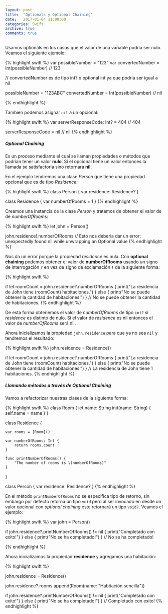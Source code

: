 ```yaml
---
layout: post
title:  "Optionals y Optional Chaining"
date:   2017-01-04 11:00:00
categories: Swift
archive: true
comments: true
---
```


Usamos optionals en los casos que el valor de una variable podría ser nulo. Veamos el siguiente ejemolo:

{% highlight swift %}
var possibleNumber = "123"
var convertedNumber = Int(possibleNumber) // 123

// convertedNumber es de tipo int? o optional int ya que podria ser igual a nil

possibleNumber = "123ABC"
convertedNumber = Int(possibleNumber) // nil

{% endhighlight %}

Tambien podemos asignar `nil` a un opcional:

{% highlight swift %}
var serverResponseCode: Int? = 404 // 404

serverResponseCode = nil // nil
{% endhighlight %}

##### Optional Chaining

Es un proceso mediante el cual se llaman propiedades o métodos que podrian tener un valor **nulo**. Si el opcional tiene un valor entonces la llamada se satisfactoria sino retornará **nil**.

En el ejemplo tendremos una clase *Person* que tiene una propiedad opcional que es de tipo *Residence*:

{% highlight swift %}
class Person {
  var residence: Residence?
}

class Residence {
  var numberOfRooms = 1
}
{% endhighlight %}

Creamos una instancia de la clase *Person* y tratamos de obtener el valor de de *numberOfRooms*:

{% highlight swift %}
let john = Person()

john.residence!.numberOfRooms
// Esto nos deberia dar un error: unexpectedly found nil while unwrapping an Optional value
{% endhighlight %}

Nos da un error porque la propiedad *residence* es nula. Con **optional chaining** podemos obtener el valor de **numberOfRooms** usando un signo de interrogación `?` en vez de signo de exclamación `!` de la siguiente forma:

{% highlight swift %}

if let roomCount = john.residence?.numberOfRooms {
  print("La residencia de John tiene \(roomCount) habitaciones.")
} else {
  print("No se puede obtener la cantidad de habitaciones.")
}
// No se puede obtener la cantidad de habitaciones.
{% endhighlight %}

De esta forma obtenemos el valor de *numberOfRooms* de tipo `int?` si *residence* es distinto de nulo. Si el valor de *residence* es nil entonces el valor de *numberOfRooms* será nil.

Ahora inicializamos la propiedad `john.residence` para que ya no sea `nil` y tendremos el resultado:

{% highlight swift %}
john.residence = Residence()

if let roomCount = john.residence?.numberOfRooms {
    print("La residencia de John tiene \(roomCount) habitaciones.")
} else {
    print("No se puede obtener la cantidad de habitaciones.")
}
// La residencia de John tiene 1 habitaciones.
{% endhighlight %}

##### Llamando métodos a través de Optional Chaining

Vamos a refactorizar nuestras clases de la siguiente forma:

{% highlight swift %}
class Room {
    let name: String
    init(name: String) { self.name = name }
}

class Residence {

    var rooms = [Room]()

    var numberOfRooms: Int {
        return rooms.count
    }

    func printNumberOfRooms() {
        "The number of rooms is \(numberOfRooms)"
    }

}

class Person {
    var residence: Residence?
}
{% endhighlight %}

En el método `printNumberOfRooms` no se especifica tipo de retorno, sin embargo por defecto retorna un tipo `void` pero al ser invocado en desde un valor opcional con *optional chaining* este retornará un tipo `void?`. Veamos el ejemplo:

{% highlight swift %}
var john = Person()

if john.residence?.printNumberOfRooms() != nil {
  print("Completado con exito!")
} else {
  print("No se ha completado!")
}
// No se ha completado!

{% endhighlight %}

Ahora inicializamos la propiedad **residence** y agregamos una habitación:

{% highlight swift %}

john.residence = Residence()

john.residence?.rooms.append(Room(name: "Habitación sencilla"))

if john.residence?.printNumberOfRooms() != nil {
    print("Completado con exito!")
} else {
    print("No se ha completado!")
}
// Completado con exito!
{% endhighlight %}
